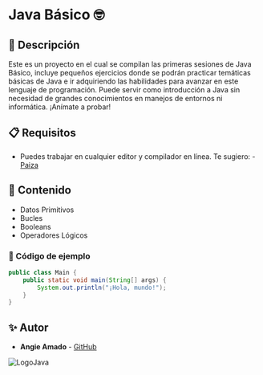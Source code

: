# Java Básico 🤓

## 📌 Descripción
Este es un proyecto en el cual se compilan las primeras sesiones de Java Básico, incluye pequeños ejercicios donde se podrán practicar temáticas básicas de Java e ir adquiriendo las habilidades para avanzar en este lenguaje de programación. Puede servir como introducción a Java sin necesidad de grandes conocimientos en manejos de entornos ni informática. ¡Anímate a probar!

## 📋 Requisitos

- Puedes trabajar en cualquier editor y compilador en línea. Te sugiero: - [Paiza](https://paiza.io/es)

## 📄 Contenido
- Datos Primitivos
- Bucles
- Booleans
- Operadores Lógicos

### 📜 Código de ejemplo
```java
public class Main {
    public static void main(String[] args) {
        System.out.println("¡Hola, mundo!");
    }
}
```

## ✨ Autor
- **Angie Amado** - [GitHub](https://github.com/angieah17)

![LogoJava](https://download.logo.wine/logo/Java_(programming_language)/Java_(programming_language)-Logo.wine.png)
